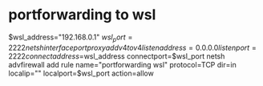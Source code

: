 

# portforwarding to wsl
$wsl_address="192.168.0.1"
$wsl_port=2222
netsh interface portproxy add v4tov4 listenaddress=0.0.0.0 listenport=2222 connectaddress=$wsl_address connectport=$wsl_port
netsh advfirewall add rule name="portforwarding wsl" protocol=TCP dir=in localip="" localport=$wsl_port action=allow

